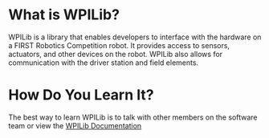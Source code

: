 # What is WPILib?
WPILib is a library that enables developers to interface with the hardware on a FIRST Robotics Competition robot. It provides access to sensors, actuators, and other devices on the robot. WPILib also allows for communication with the driver station and field elements.
# How Do You Learn It?
The best way to learn WPILib is to talk with other members on the software team or view the [WPILib Documentation](https://docs.wpilib.org/en/stable/index.html)
